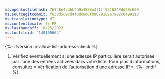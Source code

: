 ```yaml
---
ms.openlocfilehash: 7b848e4c3bb4a9a4578e3f1ff92f6249dd20c699
ms.sourcegitcommit: f638d569cd4f0dd6d0fb967818267992c0499110
ms.translationtype: HT
ms.contentlocale: fr-FR
ms.lasthandoff: 10/25/2022
ms.locfileid: "148108664"
---
```

{%- ifversion ip-allow-list-address-check %}
1. Vérifiez éventuellement si une adresse IP particulière serait autorisée par l’une des entrées activées dans votre liste. Pour plus d’informations, consultez « [Vérification de l’autorisation d’une adresse IP](#checking-if-an-ip-address-is-permitted) ».
{%- endif %}
